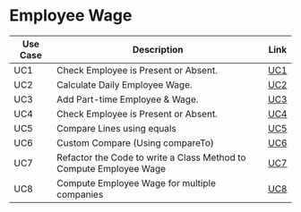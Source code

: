 # Employee Wage


| Use Case | Description | Link |
|----------|-------------|------|
| UC1 | Check Employee is Present or Absent. | [UC1](https://github.com/aDHIxx/EmployeeWage/blob/UC1_Check_Employee_Present_Or_Absent/employeeWage/src/employeeWageComp.java) |
| UC2 | Calculate Daily Employee Wage. | [UC2](https://github.com/aDHIxx/EmployeeWage/blob/UC2_Calc_Daily_Emloyee_Wage/employeeWage/src/employeeWageComp.java) |
| UC3 | Add Part-time Employee & Wage. | [UC3](https://github.com/aDHIxx/EmployeeWage/blob/UC3_Calculate_PartTime_FullTime_Wage/employeeWage/src/employeeWageComp.java) |
| UC4 | Check Employee is Present or Absent. | [UC4](https://github.com/aDHIxx/EmployeeWage/blob/UC4_UC3_Using_Switch_Case/employeeWage/src/employeeWageComp.java) |
| UC5 | Compare Lines using equals | [UC5](https://github.com/aDHIxx/EmployeeWage/blob/UC5_Employee_FullTime_PartTime_Monthly_Employee_Wage/employeeWage/src/employeeWageComp.java) |
| UC6 | Custom Compare (Using compareTo) | [UC6](https://github.com/aDHIxx/EmployeeWage/blob/UC6_Monthly_Wage_Until_Max_Working_Days_or_Hours/employeeWage/src/employeeWageComp.java) |
| UC7 | Refactor the Code to write a Class Method to Compute Employee Wage| [UC7](https://github.com/aDHIxx/EmployeeWage/tree/UC7_Refactor_to_Class_Method_To_Compute_Employee_Wage) |
| UC8 | Compute Employee Wage for multiple companies| [UC8](https://github.com/aDHIxx/EmployeeWage/tree/UC8_Compute_Employee_Wage_For_Multiple_Companies) |
